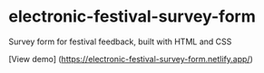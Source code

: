 # electronic-festival-survey-form
Survey form for festival feedback, built with HTML and CSS

[View demo] (https://electronic-festival-survey-form.netlify.app/)
